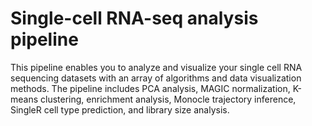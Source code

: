 # Single-cell RNA-seq analysis pipeline

This pipeline enables you to analyze and visualize your single cell RNA sequencing datasets with an array of algorithms and data visualization methods. The pipeline includes PCA analysis, MAGIC normalization, K-means clustering, enrichment analysis, Monocle trajectory inference, SingleR cell type prediction, and library size analysis.
